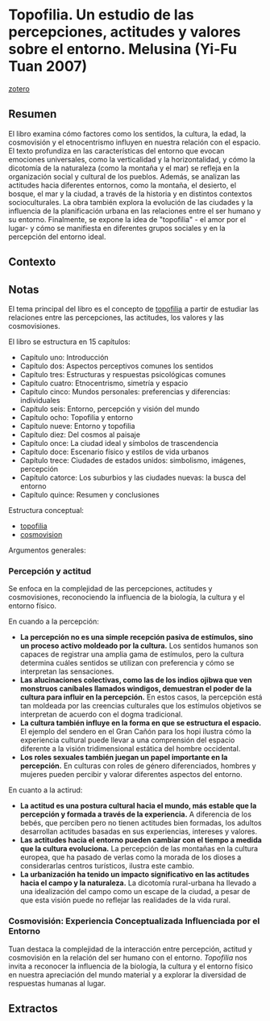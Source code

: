 # Topofilia. Un estudio de las percepciones, actitudes y valores sobre el entorno. Melusina (Yi-Fu Tuan 2007)

[zotero](zotero://select/items/@tuan2007)

## Resumen

El libro examina cómo factores como los sentidos, la cultura, la edad, la cosmovisión y el etnocentrismo influyen en nuestra relación con el espacio. El texto profundiza en las características del entorno que evocan emociones universales, como la verticalidad y la horizontalidad, y cómo la dicotomía de la naturaleza (como la montaña y el mar) se refleja en la organización social y cultural de los pueblos. Además, se analizan las actitudes hacia diferentes entornos, como la montaña, el desierto, el bosque, el mar y la ciudad, a través de la historia y en distintos contextos socioculturales. La obra también explora la evolución de las ciudades y la influencia de la planificación urbana en las relaciones entre el ser humano y su entorno. Finalmente, se expone la idea de "topofilia" - el amor por el lugar- y cómo se manifiesta en diferentes grupos sociales y en la percepción del entorno ideal.

## Contexto

## Notas

<!--Según el título, prefacio, epígrafe, solapa-->

El tema principal del libro es el concepto de [topofilia](topofilia.md) a partir de estudiar las relaciones entre las percepciones, las actitudes, los valores y las cosmovisiones.

<!--Según la tabla de contenido, índices, apéndices-->

El libro se estructura en 15 capítulos:

* Capítulo uno: Introducción
* Capítulo dos: Aspectos perceptivos comunes los sentidos
* Capítulo tres: Estructuras y respuestas psicológicas comunes
* Capítulo cuatro: Etnocentrismo, simetría y espacio
* Capítulo cinco: Mundos personales: preferencias y diferencias: individuales
* Capítulo seis: Entorno, percepción y visión del mundo
* Capítulo ocho: Topofilia y entorno
* Capítulo nueve: Entorno y topofilia
* Capítulo diez: Del cosmos al paisaje
* Capítulo once: La ciudad ideal y símbolos de trascendencia
* Capítulo doce: Escenario físico y estilos de vida urbanos
* Capítulo trece: Ciudades de estados unidos: simbolismo, imágenes, percepción
* Capítulo catorce: Los suburbios y las ciudades nuevas: la busca del entorno
* Capítulo quince: Resumen y conclusiones

<!--según el escaneo de páginas-->

Estructura conceptual:

* [topofilia](topofilia.md)
* [cosmovision](cosmovision.md)

<!--Según la lectura rápida-->

Argumentos generales:

### Percepción y actitud

Se enfoca en la complejidad de las percepciones, actitudes y cosmovisiones, reconociendo la influencia de la biología, la cultura y el entorno físico.

En cuando a la percepción:

* **La percepción no es una simple recepción pasiva de estímulos, sino un proceso activo moldeado por la cultura.** Los sentidos humanos son capaces de registrar una amplia gama de estímulos, pero la cultura determina cuáles sentidos se utilizan con preferencia y cómo se interpretan las sensaciones.
* **Las alucinaciones colectivas, como las de los indios ojibwa que ven monstruos caníbales llamados windigos, demuestran el poder de la cultura para influir en la percepción.** En estos casos, la percepción está tan moldeada por las creencias culturales que los estímulos objetivos se interpretan de acuerdo con el dogma tradicional.
* **La cultura también influye en la forma en que se estructura el espacio.** El ejemplo del sendero en el Gran Cañón para los hopi ilustra cómo la experiencia cultural puede llevar a una comprensión del espacio diferente a la visión tridimensional estática del hombre occidental.
* **Los roles sexuales también juegan un papel importante en la percepción.** En culturas con roles de género diferenciados, hombres y mujeres pueden percibir y valorar diferentes aspectos del entorno.

En cuanto a la actirud:

* **La actitud es una postura cultural hacia el mundo, más estable que la percepción y formada a través de la experiencia.** A diferencia de los bebés, que perciben pero no tienen actitudes bien formadas, los adultos desarrollan actitudes basadas en sus experiencias, intereses y valores.
* **Las actitudes hacia el entorno pueden cambiar con el tiempo a medida que la cultura evoluciona.** La percepción de las montañas en la cultura europea, que ha pasado de verlas como la morada de los dioses a considerarlas centros turísticos, ilustra este cambio.
* **La urbanización ha tenido un impacto significativo en las actitudes hacia el campo y la naturaleza.** La dicotomía rural-urbana ha llevado a una idealización del campo como un escape de la ciudad, a pesar de que esta visión puede no reflejar las realidades de la vida rural.

### Cosmovisión: Experiencia Conceptualizada Influenciada por el Entorno

Tuan destaca la complejidad de la interacción entre percepción, actitud y cosmovisión en la relación del ser humano con el entorno. *Topofilia* nos invita a reconocer la influencia de la biología, la cultura y el entorno físico en nuestra apreciación del mundo material y a explorar la diversidad de respuestas humanas al lugar.

<!--El libro me gustó / no me gustó porque-->

## Extractos
